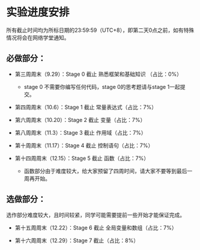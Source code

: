 # 实验进度安排

所有截止时间均为所标日期的23:59:59（UTC+8），即第二天0点之前，如有特殊情况将会在网络学堂通知。

## 必做部分：
- 第三周周末（9.29）：Stage 0 截止 熟悉框架和基础知识 （占比：0%）
    - stage 0 不需要你编写任何代码，stage 0的思考题请与stage 1一起提交。

- 第四周周末（10.6）：Stage 1 截止 常量表达式（占比：7%）

- 第六周周末（10.20）：Stage 2 截止 变量（占比：7%）

- 第八周周末（11.3）：Stage 3 截止 作用域（占比：7%）

- 第十周周末（11.17）：Stage 4 截止 控制语句（占比：7%）

- 第十四周周末（12.15）：Stage 5 截止 函数（占比：7%）
    - 函数部分由于难度较大，给大家预留了四周时间，请大家不要等到最后一周再开始。

## 选做部分：
选作部分难度较大，且时间较紧，同学可能需要提前一些开始才能保证完成。

- 第十五周周末（12.22）：Stage 6 截止 全局变量和数组（占比：7%）

- 第十六周周末（12.29）：Stage 7 截止（占比：8%）